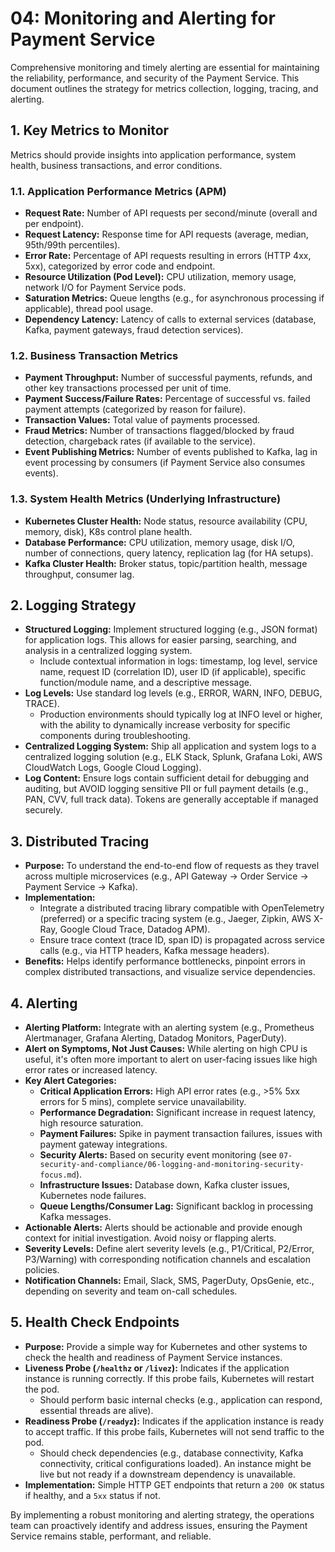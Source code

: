 # 04: Monitoring and Alerting for Payment Service

Comprehensive monitoring and timely alerting are essential for maintaining the reliability, performance, and security of the Payment Service. This document outlines the strategy for metrics collection, logging, tracing, and alerting.

## 1. Key Metrics to Monitor

Metrics should provide insights into application performance, system health, business transactions, and error conditions.

### 1.1. Application Performance Metrics (APM)

*   **Request Rate:** Number of API requests per second/minute (overall and per endpoint).
*   **Request Latency:** Response time for API requests (average, median, 95th/99th percentiles).
*   **Error Rate:** Percentage of API requests resulting in errors (HTTP 4xx, 5xx), categorized by error code and endpoint.
*   **Resource Utilization (Pod Level):** CPU utilization, memory usage, network I/O for Payment Service pods.
*   **Saturation Metrics:** Queue lengths (e.g., for asynchronous processing if applicable), thread pool usage.
*   **Dependency Latency:** Latency of calls to external services (database, Kafka, payment gateways, fraud detection services).

### 1.2. Business Transaction Metrics

*   **Payment Throughput:** Number of successful payments, refunds, and other key transactions processed per unit of time.
*   **Payment Success/Failure Rates:** Percentage of successful vs. failed payment attempts (categorized by reason for failure).
*   **Transaction Values:** Total value of payments processed.
*   **Fraud Metrics:** Number of transactions flagged/blocked by fraud detection, chargeback rates (if available to the service).
*   **Event Publishing Metrics:** Number of events published to Kafka, lag in event processing by consumers (if Payment Service also consumes events).

### 1.3. System Health Metrics (Underlying Infrastructure)

*   **Kubernetes Cluster Health:** Node status, resource availability (CPU, memory, disk), K8s control plane health.
*   **Database Performance:** CPU utilization, memory usage, disk I/O, number of connections, query latency, replication lag (for HA setups).
*   **Kafka Cluster Health:** Broker status, topic/partition health, message throughput, consumer lag.

## 2. Logging Strategy

*   **Structured Logging:** Implement structured logging (e.g., JSON format) for application logs. This allows for easier parsing, searching, and analysis in a centralized logging system.
    *   Include contextual information in logs: timestamp, log level, service name, request ID (correlation ID), user ID (if applicable), specific function/module name, and a descriptive message.
*   **Log Levels:** Use standard log levels (e.g., ERROR, WARN, INFO, DEBUG, TRACE).
    *   Production environments should typically log at INFO level or higher, with the ability to dynamically increase verbosity for specific components during troubleshooting.
*   **Centralized Logging System:** Ship all application and system logs to a centralized logging solution (e.g., ELK Stack, Splunk, Grafana Loki, AWS CloudWatch Logs, Google Cloud Logging).
*   **Log Content:** Ensure logs contain sufficient detail for debugging and auditing, but AVOID logging sensitive PII or full payment details (e.g., PAN, CVV, full track data). Tokens are generally acceptable if managed securely.

## 3. Distributed Tracing

*   **Purpose:** To understand the end-to-end flow of requests as they travel across multiple microservices (e.g., API Gateway -> Order Service -> Payment Service -> Kafka).
*   **Implementation:**
    *   Integrate a distributed tracing library compatible with OpenTelemetry (preferred) or a specific tracing system (e.g., Jaeger, Zipkin, AWS X-Ray, Google Cloud Trace, Datadog APM).
    *   Ensure trace context (trace ID, span ID) is propagated across service calls (e.g., via HTTP headers, Kafka message headers).
*   **Benefits:** Helps identify performance bottlenecks, pinpoint errors in complex distributed transactions, and visualize service dependencies.

## 4. Alerting

*   **Alerting Platform:** Integrate with an alerting system (e.g., Prometheus Alertmanager, Grafana Alerting, Datadog Monitors, PagerDuty).
*   **Alert on Symptoms, Not Just Causes:** While alerting on high CPU is useful, it's often more important to alert on user-facing issues like high error rates or increased latency.
*   **Key Alert Categories:**
    *   **Critical Application Errors:** High API error rates (e.g., >5% 5xx errors for 5 mins), complete service unavailability.
    *   **Performance Degradation:** Significant increase in request latency, high resource saturation.
    *   **Payment Failures:** Spike in payment transaction failures, issues with payment gateway integrations.
    *   **Security Alerts:** Based on security event monitoring (see `07-security-and-compliance/06-logging-and-monitoring-security-focus.md`).
    *   **Infrastructure Issues:** Database down, Kafka cluster issues, Kubernetes node failures.
    *   **Queue Lengths/Consumer Lag:** Significant backlog in processing Kafka messages.
*   **Actionable Alerts:** Alerts should be actionable and provide enough context for initial investigation. Avoid noisy or flapping alerts.
*   **Severity Levels:** Define alert severity levels (e.g., P1/Critical, P2/Error, P3/Warning) with corresponding notification channels and escalation policies.
*   **Notification Channels:** Email, Slack, SMS, PagerDuty, OpsGenie, etc., depending on severity and team on-call schedules.

## 5. Health Check Endpoints

*   **Purpose:** Provide a simple way for Kubernetes and other systems to check the health and readiness of Payment Service instances.
*   **Liveness Probe (`/healthz` or `/livez`):** Indicates if the application instance is running correctly. If this probe fails, Kubernetes will restart the pod.
    *   Should perform basic internal checks (e.g., application can respond, essential threads are alive).
*   **Readiness Probe (`/readyz`):** Indicates if the application instance is ready to accept traffic. If this probe fails, Kubernetes will not send traffic to the pod.
    *   Should check dependencies (e.g., database connectivity, Kafka connectivity, critical configurations loaded). An instance might be live but not ready if a downstream dependency is unavailable.
*   **Implementation:** Simple HTTP GET endpoints that return a `200 OK` status if healthy, and a `5xx` status if not.

By implementing a robust monitoring and alerting strategy, the operations team can proactively identify and address issues, ensuring the Payment Service remains stable, performant, and reliable.